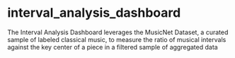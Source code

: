 # interval_analysis_dashboard
The Interval Analysis Dashboard leverages the MusicNet Dataset, a curated sample of labeled classical music, to measure the ratio of musical intervals against the key center of a piece in a filtered sample of aggregated data
